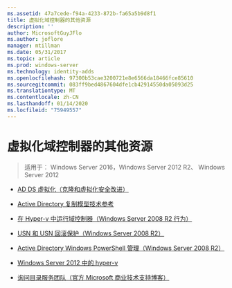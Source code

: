 ```yaml
---
ms.assetid: 47a7cede-f94a-4233-872b-fa65a5b9d8f1
title: 虚拟化域控制器的其他资源
description: ''
author: MicrosoftGuyJFlo
ms.author: joflore
manager: mtillman
ms.date: 05/31/2017
ms.topic: article
ms.prod: windows-server
ms.technology: identity-adds
ms.openlocfilehash: 97300b53cae3200721e8e6566da18466fce85610
ms.sourcegitcommit: 083ff9bed4867604dfe1cb42914550da05093d25
ms.translationtype: MT
ms.contentlocale: zh-CN
ms.lasthandoff: 01/14/2020
ms.locfileid: "75949557"
---
```

# <a name="virtualized-domain-controller-additional-resources"></a>虚拟化域控制器的其他资源

>适用于︰ Windows Server 2016，Windows Server 2012 R2、 Windows Server 2012

  
-   [AD DS 虚拟化（克隆和虚拟化安全改进）](https://go.microsoft.com/fwlink/p/?LinkID=238316)  
  
-   [Active Directory 复制模型技术参考](https://technet.microsoft.com/library/cc782376(v=ws.10).aspx)  
  
-   [在 Hyper-v 中运行域控制器（Windows Server 2008 R2 行为）](https://technet.microsoft.com/library/dd363553(v=ws.10).aspx)  
  
-   [USN 和 USN 回滚保护（Windows Server 2008 R2）](https://technet.microsoft.com/library/d2cae85b-41ac-497f-8cd1-5fbaa6740ffe(v=ws.10))  
  
-   [Active Directory Windows PowerShell 管理（Windows Server 2008 R2）](https://technet.microsoft.com/library/dd378937(WS.10).aspx)  
  
-   [Windows Server 2012 中的 hyper-v](https://technet.microsoft.com/library/hh831531.aspx)  
  
-   [询问目录服务团队（官方 Microsoft 商业技术支持博客）](https://blogs.technet.com/b/askds)  
  


